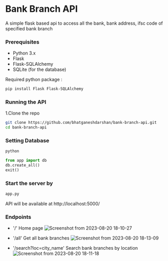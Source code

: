 # Bank Branch API
A simple flask based api to access all the bank, bank address, ifsc code of specified bank branch

### Prerequisites
- Python 3.x
- Flask
- Flask-SQLAlchemy
- SQLite (for the database)

Required python package :
```bash
pip install Flask Flask-SQLAlchemy
```
### Running the API
1.Clone the repo
```bash
git clone https://github.com/bhatganeshdarshan/bank-branch-api.git
cd bank-branch-api
```

### Setting Database
```bash
python
```
```python
from app import db
db.create_all()
exit()
```
### Start the server by 
```python
app.py
```
API will be available at http://localhost:5000/

### Endpoints
- '/' Home page
  ![Screenshot from 2023-08-20 18-10-27](https://github.com/bhatganeshdarshan/Bank-branch-api/assets/88202395/efe76fb5-5b42-47f1-8128-f0ca8f004441)

- '/all' Get all bank branches
  ![Screenshot from 2023-08-20 18-13-09](https://github.com/bhatganeshdarshan/Bank-branch-api/assets/88202395/907ac7db-1385-4682-912d-1179a133f4d8)
  
- '/search?loc=city_name' Search bank branches by location
  ![Screenshot from 2023-08-20 18-11-18](https://github.com/bhatganeshdarshan/Bank-branch-api/assets/88202395/06eb6f3e-5b21-4dc7-a133-c78af76424ee)
